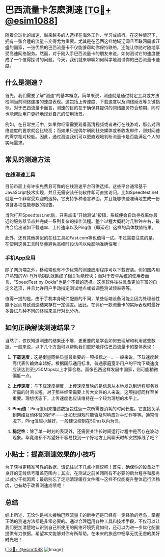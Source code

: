 # 巴西流量卡怎麽測速 [[TG💪+ @esim1088](https://t.me/s/esim1088)]

随着全球化的加速，越来越多的人选择在海外工作、学习或旅行。在这种情况下，拥有一张合适的流量卡变得尤为重要。尤其是在巴西这样地域辽阔且互联网需求旺盛的国家，一张优质的巴西流量卡不仅能够帮助你保持联络，还能让你随时随地享受高速网络服务。然而，对于刚入手巴西流量卡的朋友来说，如何测试它的速度便成了一个值得探讨的问题。今天，我们就来聊聊如何科学地测试你的巴西流量卡速度。

## 什么是测速？

首先，我们需要了解“测速”的基本概念。简单来说，测速就是通过特定工具或方法检测当前网络连接的速度表现。这包括上传速度、下载速度以及网络延迟等关键指标。对于巴西流量卡而言，测速的目的在于确保其提供的网络服务符合预期，同时也能帮助用户更好地规划自己的使用场景。

例如，在日常生活中，如果你经常需要观看高清视频或者进行在线游戏，那么对网络速度的要求就会比较高；而如果只是偶尔刷刷社交媒体或者收发邮件，则对网速的需求相对较低。因此，通过测速我们可以更直观地判断流量卡是否能满足个人的实际需求。

## 常见的测速方法

### 在线测速工具

目前市面上有许多免费且可靠的在线测速平台可供选择。这些平台通常基于JavaScript技术实现，并且无需安装任何软件即可直接访问。比如Speedtest.net就是一个非常受欢迎的选择。它支持多种语言界面，并且能够快速准确地生成一份包含各项性能参数的报告。

当你打开Speedtest.net后，只需点击“开始测试”按钮，系统便会自动寻找离你最近的服务器节点并完成一系列复杂的操作流程。整个过程大概耗时几秒钟左右，最终会给出诸如下载速率、上传速率以及Ping值（即延迟）这样的具体数值结果。

此外，还有其他类似的在线工具如Fast.com等也值得一试。不过需要注意的是，在使用这类工具时尽量避免高峰时段访问以免影响准确性哦！

### 手机App应用

除了网页端之外，移动端也有不少优秀的测速应用程序可以下载安装。例如国内用户熟知的Wi-Fi万能钥匙就集成了相关功能模块；而对于安卓系统的使用者而言，“SpeedTest by Ookla”也是个不错的选择。这类软件往往具备更加丰富的自定义选项，并且允许用户手动指定测试地点或者调整测试频率等等。

值得一提的是，由于手机本身硬件配置的不同，某些低端设备可能会因为处理器性能不足而导致测速结果存在一定偏差。因此，在评价一款流量卡的实际表现时最好多尝试几种不同的终端来进行对比分析。

## 如何正确解读测速结果？

当然了，仅仅知道测速的结果还不够，更重要的是学会如何去理解和利用这些数据。一般来说，以下几个方面可以帮助我们更好地评估巴西流量卡的整体表现：

1. **下载速度**：这是衡量网络质量最重要的一项指标之一。一般来说，下载速度越高代表传输效率越好。根据国际通用标准，普通家庭宽带用户的平均下载速度应该达到至少50Mbps以上才算合格。而像巴西这样发展中国家，则可能稍微偏低一点。
   
2. **上传速度**：与下载速度相反，上传速度反映的是信息从本地发送到远程服务器所需的时间长短。对于那些经常需要上传大文件的人来说，这项指标同样至关重要。理想状态下，上传速度也应该维持在一个较为理想的水平上。

3. **Ping值**：Ping值用来描述数据包往返一次所需要消耗的时间长度。它直接关系到网络互动体验的好坏——比如玩游戏时能否及时响应对手动作等等。通常情况下，Ping值越小越好，一般建议控制在50ms以内为佳。

4. **稳定性**：除了单一时刻的表现外，还需要关注长时间运行过程中是否存在波动现象。毕竟谁都不希望好不容易找到一个好地方上网聊天时却突然掉线了吧？

## 小贴士：提高测速效果的小技巧

为了获得更精准可靠的数据，请记住以下几点小建议吧！首先，确保你的设备处于良好的无线信号覆盖范围内；其次，在测试之前关闭所有不必要的后台程序和服务以减少干扰因素；最后别忘了定期清理缓存文件哦～这样不仅能提升整体运行流畅度，也有助于改善测速成绩呢！

## 总结

综上所述，无论你是初次接触巴西流量卡的新手还是已经有一定经验的老鸟，掌握正确的测速方法都是非常必要的。通过合理运用各种工具和技术手段，不仅可以让我们更加清楚地认识到自己所使用的网络环境究竟如何，还可以为进一步优化配置提供有力依据。希望本文能够对你有所帮助，在未来的旅途中畅享无忧无虑的美好时光吧！

[[TG💪+ @esim1088](https://t.me/s/esim1088) ![Image](https://i.postimg.cc/4NQfJmqS/Snipaste-2025-05-13-00-14-12.png)]